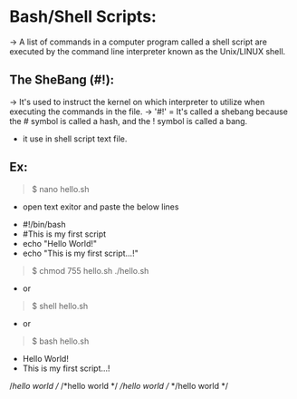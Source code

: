Bash/Shell Scripts:
===================
-> A list of commands in a computer program called a shell script are executed by the command line interpreter known as the Unix/LINUX shell.

The SheBang (#!):
----------------
-> It's used to instruct the kernel on which interpreter to utilize when executing the commands in the file.
-> '#!' = It's called a shebang because the # symbol is called a hash, and the ! symbol is called a bang.
- it use in shell script text file.

Ex:
---
> $ nano hello.sh
- open text exitor and paste the below lines
* #!/bin/bash
* #This is my first script
* echo "Hello World!"
* echo "This is my first script...!"
> $ chmod 755 hello.sh
>  ./hello.sh
- or
> $ shell hello.sh
- or 
> $ bash hello.sh
+ Hello World!
+ This is my first script...!

/*hello world /*
/*hello world */
*/hello world /*
*/hello world */

